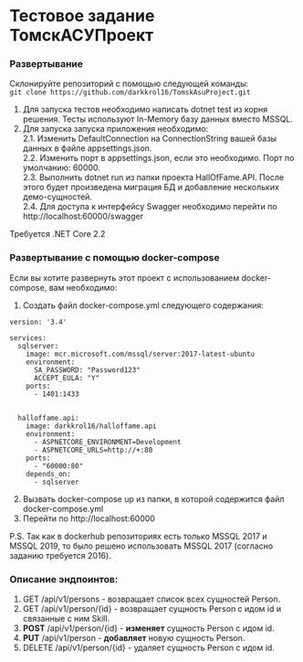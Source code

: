 # Тестовое задание ТомскАСУПроект
### Развертывание
Склонируйте репозиторий с помощью следующей команды:<br />
```git clone https://github.com/darkkrol16/TomskAsuProject.git```
1. Для запуска тестов необходимо написать dotnet test из корня решения. Тесты используют In-Memory базу данных вместо MSSQL.
2. Для запуска запуска приложения необходимо:<br />
2.1. Изменить DefaultConnection на ConnectionString вашей базы данных в файле appsettings.json.<br />
2.2. Изменить порт в appsettings.json, если это необходимо. Порт по умолчанию: 60000.<br />
2.3. Выполнить dotnet run из папки проекта HallOfFame.API. После этого будет произведена миграция БД и добавление нескольких демо-сущностей.<br />
2.4. Для доступа к интерфейсу Swagger необходимо перейти по http://localhost:60000/swagger<br />

Требуется .NET Core 2.2

### Развертывание с помощью docker-compose
Если вы хотите развернуть этот проект с использованием docker-compose, вам необходимо:
1. Создать файл docker-compose.yml следующего содержания:

```
version: '3.4'

services:
  sqlserver:
    image: mcr.microsoft.com/mssql/server:2017-latest-ubuntu
    environment:
      SA_PASSWORD: "Password123"
      ACCEPT_EULA: "Y"
    ports:
      - 1401:1433


  halloffame.api:
    image: darkkrol16/halloffame.api
    environment:
      - ASPNETCORE_ENVIRONMENT=Development
      - ASPNETCORE_URLS=http://+:80
    ports:
      - "60000:80"
    depends_on:
      - sqlserver
```

2. Вызвать docker-compose up из папки, в которой содержится файл docker-compose.yml
3. Перейти по http://localhost:60000

P.S. Так как в dockerhub репозиториях есть только MSSQL 2017 и MSSQL 2019, то было решено использовать MSSQL 2017 (согласно заданию требуется 2016).

### Описание эндпоинтов:
1. GET /api/v1/persons - возвращает список всех сущностей Person. 
2. GET /api/v1/person/{id} - возвращает сущность Person с идом id и связанные с ним Skill.
3. **POST** /api/v1/person/{id} - **изменяет** сущность Person с идом id.
4. **PUT** /api/v1/person - **добавляет** новую сущность Person.
5. DELETE /api/v1/person/{id} - удаляет сущность Person с идом id.

